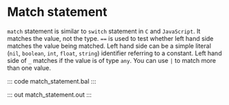 # Match statement

`match` statement is similar to `switch` statement in `C` and `JavaScript`. It matches the value, not the type. `==` is used to test whether left hand side matches the value being matched. Left hand side can be a simple literal (`nil`, `boolean`, `int`, `float`, `string`) identifier referring to a constant. Left hand side of `_` matches if the value is of type `any`. You can use `|` to match more than one value.

::: code match_statement.bal :::

::: out match_statement.out :::